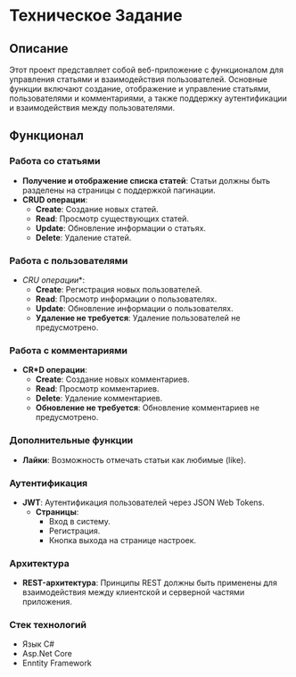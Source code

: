 
# Техническое Задание 

## Описание

Этот проект представляет собой веб-приложение с функционалом для управления статьями и взаимодействия пользователей. Основные функции включают создание, отображение и управление статьями, пользователями и комментариями, а также поддержку аутентификации и взаимодействия между пользователями.

## Функционал

### Работа со статьями
- **Получение и отображение списка статей**: Статьи должны быть разделены на страницы с поддержкой пагинации.
- **CRUD операции**:
  - **Create**: Создание новых статей.
  - **Read**: Просмотр существующих статей.
  - **Update**: Обновление информации о статьях.
  - **Delete**: Удаление статей.

### Работа с пользователями
- **CRU* операции**:
  - **Create**: Регистрация новых пользователей.
  - **Read**: Просмотр информации о пользователях.
  - **Update**: Обновление информации о пользователях.
  - **Удаление не требуется**: Удаление пользователей не предусмотрено.

### Работа с комментариями
- **CR*D операции**:
  - **Create**: Создание новых комментариев.
  - **Read**: Просмотр комментариев.
  - **Delete**: Удаление комментариев.
  - **Обновление не требуется**: Обновление комментариев не предусмотрено.

### Дополнительные функции
- **Лайки**: Возможность отмечать статьи как любимые (like).

### Аутентификация
- **JWT**: Аутентификация пользователей через JSON Web Tokens.
  - **Страницы**:
    - Вход в систему.
    - Регистрация.
    - Кнопка выхода на странице настроек.

### Архитектура
- **REST-архитектура**: Принципы REST должны быть применены для взаимодействия между клиентской и серверной частями приложения.

### Стек технологий
- Язык C#
- Asp.Net Core
- Enntity Framework
